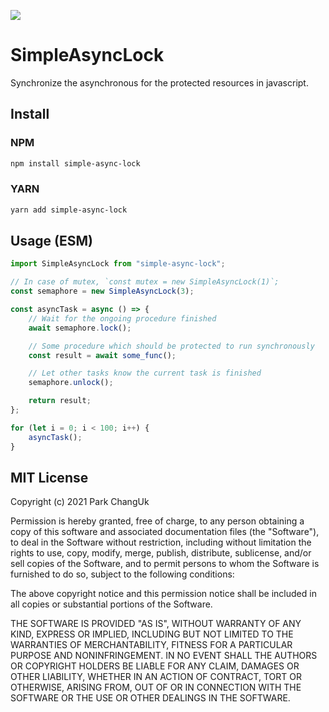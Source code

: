 ![](https://img.shields.io/badge/version-1.0.3-green.svg)

# SimpleAsyncLock

Synchronize the asynchronous for the protected resources in javascript.

## Install

### NPM

```sh
npm install simple-async-lock
```

### YARN

```sh
yarn add simple-async-lock
```

## Usage (ESM)

```js
import SimpleAsyncLock from "simple-async-lock";

// In case of mutex, `const mutex = new SimpleAsyncLock(1)`;
const semaphore = new SimpleAsyncLock(3);

const asyncTask = async () => {
	// Wait for the ongoing procedure finished
	await semaphore.lock();

	// Some procedure which should be protected to run synchronously
	const result = await some_func();

	// Let other tasks know the current task is finished
	semaphore.unlock();

	return result;
};

for (let i = 0; i < 100; i++) {
	asyncTask();
}
```

## MIT License

Copyright (c) 2021 Park ChangUk

Permission is hereby granted, free of charge, to any person obtaining a copy of this software and associated documentation files
(the "Software"), to deal in the Software without restriction, including without limitation the rights to use, copy, modify,
merge, publish, distribute, sublicense, and/or sell copies of the Software, and to permit persons to whom the Software is
furnished to do so, subject to the following conditions:

The above copyright notice and this permission notice shall be included in all copies or substantial portions of the Software.

THE SOFTWARE IS PROVIDED "AS IS", WITHOUT WARRANTY OF ANY KIND, EXPRESS OR IMPLIED, INCLUDING BUT NOT LIMITED TO THE WARRANTIES
OF MERCHANTABILITY, FITNESS FOR A PARTICULAR PURPOSE AND NONINFRINGEMENT. IN NO EVENT SHALL THE AUTHORS OR COPYRIGHT HOLDERS BE
LIABLE FOR ANY CLAIM, DAMAGES OR OTHER LIABILITY, WHETHER IN AN ACTION OF CONTRACT, TORT OR OTHERWISE, ARISING FROM, OUT OF OR
IN CONNECTION WITH THE SOFTWARE OR THE USE OR OTHER DEALINGS IN THE SOFTWARE.
